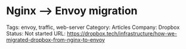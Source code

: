 # Nginx —> Envoy migration

Tags: envoy, traffic, web-server
Category: Articles
Company: Dropbox
Status: Not started
URL: https://dropbox.tech/infrastructure/how-we-migrated-dropbox-from-nginx-to-envoy